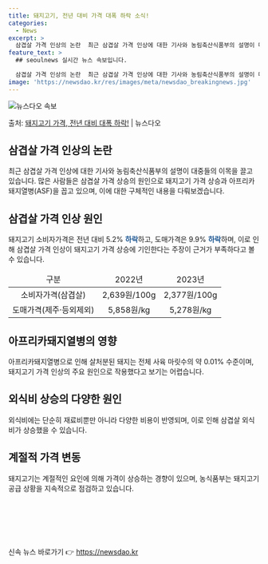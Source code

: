 ```yaml
---
title: 돼지고기, 전년 대비 가격 대폭 하락 소식!
categories:
  - News
excerpt: >
  삼겹살 가격 인상의 논란  최근 삼겹살 가격 인상에 대한 기사와 농림축산식품부의 설명이 대중들의 이목을 끌고…
feature_text: >
  ## seoulnews 실시간 뉴스 속보입니다.

  삼겹살 가격 인상의 논란  최근 삼겹살 가격 인상에 대한 기사와 농림축산식품부의 설명이 대중들의 이목을 끌고…
image: 'https://newsdao.kr/res/images/meta/newsdao_breakingnews.jpg'
---
```


![뉴스다오 속보](https://newsdao.kr/res/images/meta/newsdao_breakingnews.jpg)

<p>출처: <a href="https://newsdao.kr/4204" rel="dofollow">돼지고기 가격, 전년 대비 대폭 하락!</a> | 뉴스다오</p>

<h2 data-ke-size="size26">삼겹살 가격 인상의 논란</h2>
<p data-ke-size="size16">최근 삼겹살 가격 인상에 대한 기사와 농림축산식품부의 설명이 대중들의 이목을 끌고 있습니다. 많은 사람들은 삼겹살 가격 상승의 원인으로 돼지고기 가격 상승과 아프리카돼지열병(ASF)을 꼽고 있으며, 이에 대한 구체적인 내용을 다뤄보겠습니다.</p>

<h2 data-ke-size="size24">삼겹살 가격 인상 원인</h2>
<p data-ke-size="size16">돼지고기 소비자가격은 전년 대비 5.2% <b><span style="color: #1a5490;">하락</span></b>하고, 도매가격은 9.9% <b><span style="color: #1a5490;">하락</span></b>하며, 이로 인해 삼겹살 가격 인상이 돼지고기 가격 상승에 기인한다는 주장이 근거가 부족하다고 볼 수 있습니다.</p>
<table>
<thead>
<tr>
<td style="text-align: center;">구분</td>
<td style="text-align: center;">2022년</td>
<td style="text-align: center;">2023년</td>
</tr>
</thead>
<tbody>
<tr>
<td style="text-align: center;">소비자가격(삼겹살)</td>
<td style="text-align: center;">2,639원/100g</td>
<td style="text-align: center;">2,377원/100g</td>
</tr>
<tr>
<td style="text-align: center;">도매가격(제주·등외제외)</td>
<td style="text-align: center;">5,858원/kg</td>
<td style="text-align: center;">5,278원/kg</td>
</tr>
</tbody>
</table>

<h2 data-ke-size="size24">아프리카돼지열병의 영향</h2>
<p data-ke-size="size16">아프리카돼지열병으로 인해 살처분된 돼지는 전체 사육 마릿수의 약 0.01% 수준이며, 돼지고기 가격 인상의 주요 원인으로 작용했다고 보기는 어렵습니다.</p>

<h2 data-ke-size="size24">외식비 상승의 다양한 원인</h2>
<p data-ke-size="size16">외식비에는 단순히 재료비뿐만 아니라 다양한 비용이 반영되며, 이로 인해 삼겹살 외식비가 상승했을 수 있습니다.</p>

<h2 data-ke-size="size24">계절적 가격 변동</h2>
<p data-ke-size="size16">돼지고기는 계절적인 요인에 의해 가격이 상승하는 경향이 있으며, 농식품부는 돼지고기 공급 상황을 지속적으로 점검하고 있습니다.</p>
<p data-ke-size="size16">&nbsp;</p>
<p data-ke-size="size16">&nbsp;</p>
<p data-ke-size="size16">&nbsp;</p> 

신속 뉴스 바로가기 👉 <a href="https://newsdao.kr" rel="dofollow">https://newsdao.kr</a>


